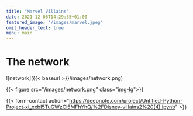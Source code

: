 ```yaml
---
title: "Marvel Villains"
date: 2021-12-06T14:29:55+01:00
featured_image: '/images/marvel.jpeg'
omit_header_text: true
menu: main
---
```


# The network

![network]({{< baseurl >}}/images/network.png)


{{< figure src="/images/network.png" class="img-lg">}}



{{< form-contact action="https://deepnote.com/project/Untitled-Python-Project-xi_xxbI5TuGWzCl5MFhYhQ/%2FDisney-villains2%20(4).ipynb"  >}}